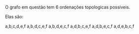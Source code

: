 
O grafo em questão tem 6 ordenações topologicas possíveis.

Elas são:

a,b,c,d,e,f
a,b,d,c,e,f
a,b,d,e,c,f
a,d,b,c,e,f
a,d,b,e,c,f
a,d,e,b,c,f
